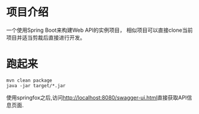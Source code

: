 # 项目介绍

一个使用Spring Boot来构建Web API的实例项目， 相似项目可以直接clone当前项目并适当剪裁后直接进行开发。

# 跑起来

```
mvn clean package
java -jar target/*.jar
```


使用springfox之后,访问<http://localhost:8080/swagger-ui.html>直接获取API信息页面.
